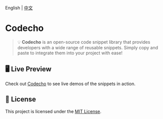  English | [中文](README.zh.md)

# Codecho

> 💡 **Codecho** is an open-source code snippet library that provides developers with a wide range of reusable snippets. Simply copy and paste to integrate them into your project with ease!

## 🖥️ Live Preview

Check out [Codecho](https://codecho.vercel.app/) to see live demos of the snippets in action.

## 📄 License

This project is licensed under the [MIT License](LICENSE).


<!-- 
## 🔗 Inspirations
- https://d.umijs.org/
- https://devhints.io/react
- https://phuoc.ng/collection/css-layout/
- https://slider-react-component.vercel.app/
- https://vitdocjs.github.io/
- https://github.com/shadcn-ui/ui/blob/main/apps/www/config/docs.ts
- https://github.com/shadcn-ui/ui/blob/main/apps/www/components/mdx-components.tsx
 -->